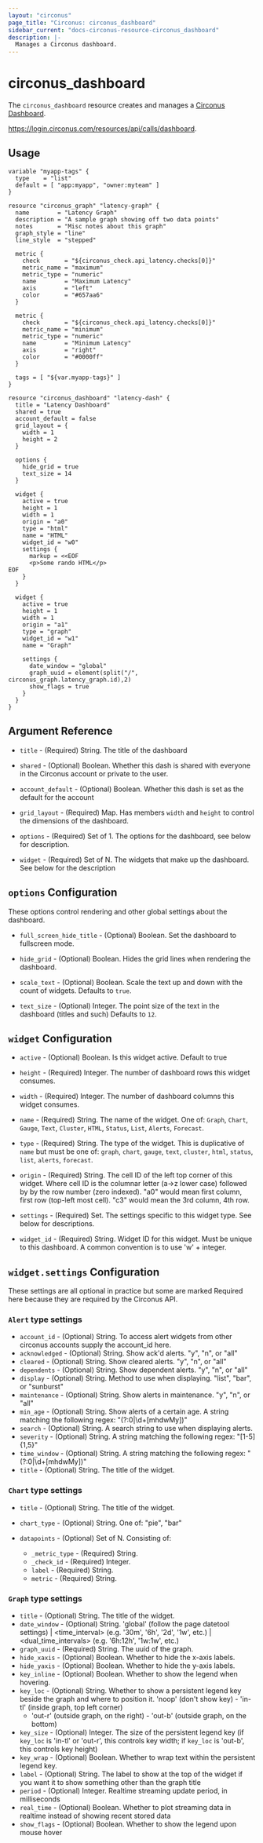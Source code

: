 ```yaml
---
layout: "circonus"
page_title: "Circonus: circonus_dashboard"
sidebar_current: "docs-circonus-resource-circonus_dashboard"
description: |-
  Manages a Circonus dashboard.
---
```


# circonus\_dashboard

The ``circonus_dashboard`` resource creates and manages a
[Circonus Dashboard](https://login.circonus.com/resources/docs/user/Dashboards.html).

https://login.circonus.com/resources/api/calls/dashboard.

## Usage

```hcl
variable "myapp-tags" {
  type    = "list"
  default = [ "app:myapp", "owner:myteam" ]
}

resource "circonus_graph" "latency-graph" {
  name        = "Latency Graph"
  description = "A sample graph showing off two data points"
  notes       = "Misc notes about this graph"
  graph_style = "line"
  line_style  = "stepped"

  metric {
    check       = "${circonus_check.api_latency.checks[0]}"
    metric_name = "maximum"
    metric_type = "numeric"
    name        = "Maximum Latency"
    axis        = "left"
    color       = "#657aa6"
  }

  metric {
    check       = "${circonus_check.api_latency.checks[0]}"
    metric_name = "minimum"
    metric_type = "numeric"
    name        = "Minimum Latency"
    axis        = "right"
    color       = "#0000ff"
  }

  tags = [ "${var.myapp-tags}" ]
}

resource "circonus_dashboard" "latency-dash" {
  title = "Latency Dashboard"
  shared = true
  account_default = false
  grid_layout = {
    width = 1
    height = 2
  }
  
  options {
    hide_grid = true
    text_size = 14
  }

  widget {
    active = true
    height = 1
    width = 1
    origin = "a0"
    type = "html"
    name = "HTML"
    widget_id = "w0"
    settings {
      markup = <<EOF
      <p>Some rando HTML</p>
EOF
    }
  }

  widget {
    active = true
    height = 1
    width = 1
    origin = "a1"
    type = "graph"
    widget_id = "w1"
    name = "Graph"

    settings {
      date_window = "global"
      graph_uuid = element(split("/", circonus_graph.latency_graph.id),2)
      show_flags = true
    }
  }
}

```

## Argument Reference

* `title` - (Required) String. The title of the dashboard

* `shared` - (Optional) Boolean. Whether this dash is shared with everyone in the 
  Circonus account or private to the user.
  
* `account_default` - (Optional) Boolean. Whether this dash is set as the default
  for the account
  
* `grid_layout` - (Required) Map. Has members `width` and `height` to control the 
  dimensions of the dashboard.
  
* `options` - (Required) Set of 1. The options for the dashboard, see below for description.

* `widget` - (Required) Set of N. The widgets that make up the dashboard.  See below
  for the description

## `options` Configuration

These options control rendering and other global settings about the dashboard.

* `full_screen_hide_title` - (Optional) Boolean.  Set the dashboard to fullscreen mode.

* `hide_grid` - (Optional) Boolean.  Hides the grid lines when rendering the dashboard.

* `scale_text` - (Optional) Boolean.  Scale the text up and down with the count of widgets.
  Defaults to `true`.
  
* `text_size` - (Optional) Integer.  The point size of the text in the dashboard (titles and such)
  Defaults to `12`.
  
## `widget` Configuration

* `active` - (Optional) Boolean.  Is this widget active.  Default to true

* `height` - (Required) Integer.  The number of dashboard rows this widget consumes.

* `width` - (Required) Integer.  The number of dashboard columns this widget consumes.

* `name` - (Required) String.  The name of the widget.  One of: `Graph`, `Chart`, `Gauge`,
  `Text`, `Cluster`, `HTML`, `Status`, `List`, `Alerts`, `Forecast`.
  
* `type` - (Required) String.  The type of the widget.  This is duplicative of `name` but must be 
  one of: `graph`, `chart`, `gauge`, `text`, `cluster`, `html`, `status`, `list`, `alerts`, `forecast`.

* `origin` - (Required) String. The cell ID of the left top corner of this widget. Where cell ID
  is the columnar letter (a->z lower case) followed by by the row number (zero indexed).  "a0" would
  mean first column, first row (top-left most cell).  "c3" would mean the 3rd column, 4th row.
  
* `settings` - (Required) Set. The settings specific to this widget type.  See below for descriptions.

* `widget_id` - (Required) String. Widget ID for this widget. Must be unique to this dashboard. 
  A common convention is to use 'w' + integer.
  
## `widget.settings` Configuration

These settings are all optional in practice but some are marked Required here because they
are required by the Circonus API.

### `Alert` type settings

* `account_id` - (Optional) String.  To access alert widgets from other circonus accounts supply the account_id here.
* `acknowledged` - (Optional) String.  Show ack'd alerts. "y", "n", or "all"
* `cleared` - (Optional) String.  Show cleared alerts. "y", "n", or "all"
* `dependents` - (Optional) String.  Show dependent alerts. "y", "n", or "all"
* `display` - (Optional) String.  Method to use when displaying. "list", "bar", or "sunburst"
* `maintenance` - (Optional) String.  Show alerts in maintenance. "y", "n", or "all"
* `min_age` - (Optional) String.  Show alerts of a certain age. A string matching the following regex: "(?:0|\d+[mhdwMy])"
* `search` - (Optional) String.  A search string to use when displaying alerts.
* `severity` - (Optional) String.  A string matching the following regex: "[1-5]{1,5}"
* `time_window` - (Optional) String.  A string matching the following regex: "(?:0|\d+[mhdwMy])"
* `title` - (Optional) String.  The title of the widget.

### `Chart` type settings

* `title` - (Optional) String.  The title of the widget.
* `chart_type` - (Optional) String.  One of: "pie", "bar"
* `datapoints` - (Optional) Set of N. Consisting of:

  * `_metric_type` - (Required) String. 
  * `_check_id` - (Required) Integer.
  * `label` - (Required) String.
  * `metric` - (Required) String.
  
### `Graph` type settings

* `title` - (Optional) String.  The title of the widget.
* `date_window` - (Optional) String. 'global' (follow the page datetool settings) | 
  <time_interval> (e.g. '30m', '6h', '2d', '1w', etc.) | <dual_time_intervals> (e.g. '6h:12h', '1w:1w', etc.)
* `graph_uuid` - (Required) String.  The uuid of the graph.
* `hide_xaxis` - (Optional) Boolean.  Whether to hide the x-axis labels.
* `hide_yaxis` - (Optional) Boolean.  Whether to hide the y-axis labels.
* `key_inline` - (Optional) Boolean.  Whether to show the legend when hovering.
* `key_loc` - (Optional) String.  Whether to show a persistent legend key beside the graph and where 
  to position it. 'noop' (don't show key) - 'in-tl' (inside graph, top left corner) 
  - 'out-r' (outside graph, on the right) - 'out-b' (outside graph, on the bottom) 
* `key_size` - (Optional) Integer.  The size of the persistent legend key (if `key_loc` is 'in-tl' 
  or 'out-r', this controls key width; if `key_loc` is 'out-b', this controls key height)
* `key_wrap` - (Optional) Boolean.  Whether to wrap text within the persistent legend key.
* `label` - (Optional) String.  The label to show at the top of the widget if you want it to show something 
  other than the graph title
* `period` - (Optional) Integer.  Realtime streaming update period, in milliseconds
* `real_time` - (Optional) Boolean.  Whether to plot streaming data in realtime instead of showing recent stored data
* `show_flags` - (Optional) Boolean.  Whether to show the legend upon mouse hover












  
  










  


